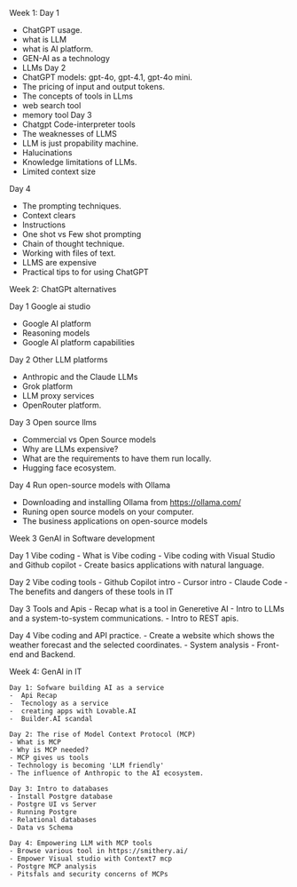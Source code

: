 Week 1:
Day 1
- ChatGPT usage.
- what is LLM
- what is AI platform.
- GEN-AI as a technology
- LLMs
Day 2
- ChatGPT models: gpt-4o, gpt-4.1, gpt-4o mini.
- The pricing of input and output tokens.
- The concepts of tools in LLms
- web search tool
- memory tool
Day 3
- Chatgpt Code-interpreter tools
- The weaknesses of LLMS
- LLM is just propability machine.
- Halucinations
- Knowledge limitations of LLMs.
- Limited context size

Day 4
- The prompting techniques.
- Context clears
- Instructions
- One shot vs Few shot prompting
- Chain of thought technique.
- Working with files of text.
- LLMS are expensive
- Practical tips to for using ChatGPT

Week 2: ChatGPt alternatives

Day 1 Google ai studio
- Google AI platform
- Reasoning models
- Google AI platform capabilities

Day 2 Other LLM platforms
- Anthropic and the Claude LLMs
- Grok platform
- LLM proxy services
- OpenRouter platform.

Day 3 Open source llms
- Commercial vs Open Source models
- Why are LLMs expensive?
- What are the requirements to have them run locally.
- Hugging face ecosystem.

Day 4 Run open-source models with Ollama
- Downloading and installing Ollama from https://ollama.com/
- Runing open source models on your computer.
- The business applications on open-source models


Week 3 GenAI in Software development

Day 1 Vibe coding
    - What is Vibe coding
    - Vibe coding with Visual Studio and Github copilot
    - Create basics applications with natural language.

Day 2 Vibe coding tools
    - Github Copilot intro
    - Cursor intro
    - Claude Code
    - The benefits and dangers of these tools in IT

Day 3 Tools and Apis
    - Recap what is a tool in Generetive AI
    - Intro to LLMs and a system-to-system communications.
    - Intro to REST apis.

Day 4 Vibe coding and API practice.
    - Create a website which shows the weather forecast and the selected coordinates.
    - System analysis
    - Front-end and Backend.


Week 4: GenAI in IT

    Day 1: Sofware building AI as a service
    -  Api Recap
    -  Tecnology as a service
    -  creating apps with Lovable.AI
    -  Builder.AI scandal
  
    Day 2: The rise of Model Context Protocol (MCP)
    - What is MCP
    - Why is MCP needed?
    - MCP gives us tools
    - Technology is becoming 'LLM friendly'
    - The influence of Anthropic to the AI ecosystem.
  
    Day 3: Intro to databases
    - Install Postgre database
    - Postgre UI vs Server
    - Running Postgre
    - Relational databases
    - Data vs Schema

    Day 4: Empowering LLM with MCP tools
    - Browse various tool in https://smithery.ai/
    - Empower Visual studio with Context7 mcp
    - Postgre MCP analysis
    - Pitsfals and security concerns of MCPs
